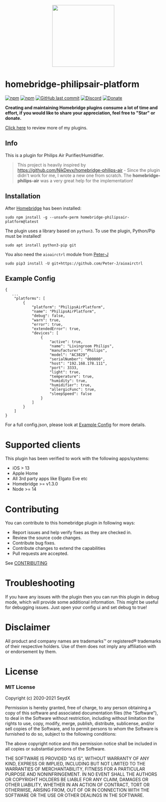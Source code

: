 <p align="center">
    <img src="https://github.com/SeydX/homebridge-philipsair-platform/blob/master/images/logo.png" height="200">
</p>

# homebridge-philipsair-platform

[![npm](https://img.shields.io/npm/v/homebridge-philipsair-platform.svg?style=flat-square)](https://www.npmjs.com/package/homebridge-philipsair-platform)
[![npm](https://img.shields.io/npm/dt/homebridge-philipsair-platform.svg?style=flat-square)](https://www.npmjs.com/package/homebridge-philipsair-platform)
[![GitHub last commit](https://img.shields.io/github/last-commit/SeydX/homebridge-philipsair-platform.svg?style=flat-square)](https://github.com/SeydX/homebridge-philipsair-platform)
[![Discord](https://img.shields.io/discord/432663330281226270?color=728ED5&logo=discord&label=discord)](https://discord.gg/kqNCe2D)
[![Donate](https://img.shields.io/badge/Donate-PayPal-blue.svg?style=flat-square&maxAge=2592000)](https://www.paypal.com/cgi-bin/webscr?cmd=_s-xclick&hosted_button_id=NP4T3KASWQLD8)

**Creating and maintaining Homebridge plugins consume a lot of time and effort, if you would like to share your appreciation, feel free to "Star" or donate.**

[Click here](https://github.com/SeydX) to review more of my plugins.


## Info

This is a plugin for Philips Air Purifier/Humidifier. 

> This project is heavily inspired by https://github.com/NikDevx/homebridge-philips-air - Since the plugin didn't work for me, I wrote a new one from scratch. The **homebridge-philips-air** was a very great help for the implementation!

## Installation

After [Homebridge](https://github.com/nfarina/homebridge) has been installed:

```
sudo npm install -g --unsafe-perm homebridge-philipsair-platform@latest
```

The plugin uses a library based on `python3`. To use the plugin, Python/Pip must be installed!

```
sudo apt install python3-pip git
```

You also need the `aioairctrl` module from [Peter-J](https://github.com/Peter-J/aioairctrl)

```
sudo pip3 install -U git+https://github.com/Peter-J/aioairctrl
```

## Example Config


```
{
   ...
    "platforms": [
        {
            "platform": "PhilipsAirPlatform",
            "name": "PhilipsAirPlatform",
            "debug": false,
            "warn": true,
            "error": true,
            "extendedError": true,
            "devices": [
                {
                    "active": true,
                    "name": "Livingroom Philips",
                    "manufacturer": "Philips",
                    "model": "AC3829",
                    "serialNumber": "000000",
                    "host": "192.168.178.111",
                    "port": 3333,
                    "light": true,
                    "temperature": true,
                    "humidity": true,
                    "humidifier": true,
                    "allergicFunc": true,
                    "sleepSpeed": false
                }
            ]
        }
    ]
}

```

For a full config.json, please look at [Example Config](https://github.com/SeydX/homebridge-philipsair-platform/blob/master/example-config.json) for more details.

# Supported clients

This plugin has been verified to work with the following apps/systems:

- iOS > 13
- Apple Home
- All 3rd party apps like Elgato Eve etc
- Homebridge >= v1.3.0
- Node >= 14


# Contributing

You can contribute to this homebridge plugin in following ways:

- Report issues and help verify fixes as they are checked in.
- Review the source code changes.
- Contribute bug fixes.
- Contribute changes to extend the capabilities
- Pull requests are accepted.

See [CONTRIBUTING](https://github.com/SeydX/homebridge-philipsair-platform/blob/master/CONTRIBUTING.md)


# Troubleshooting
If you have any issues with the plugin then you can run this plugin in debug mode, which will provide some additional information. This might be useful for debugging issues. Just open your config ui and set debug to true!

# Disclaimer

All product and company names are trademarks™ or registered® trademarks of their respective holders. Use of them does not imply any affiliation with or endorsement by them.

# License

### MIT License

Copyright (c) 2020-2021 SeydX

Permission is hereby granted, free of charge, to any person obtaining a copy of this software and associated documentation files (the "Software"), to deal in the Software without restriction, including without limitation the rights to use, copy, modify, merge, publish, distribute, sublicense, and/or sell copies of the Software, and to permit persons to whom the Software is furnished to do so, subject to the following conditions:

The above copyright notice and this permission notice shall be included in all copies or substantial portions of the Software.

THE SOFTWARE IS PROVIDED "AS IS", WITHOUT WARRANTY OF ANY KIND, EXPRESS OR IMPLIED, INCLUDING BUT NOT LIMITED TO THE WARRANTIES OF MERCHANTABILITY, FITNESS FOR A PARTICULAR PURPOSE AND NONINFRINGEMENT. IN NO EVENT SHALL THE AUTHORS OR COPYRIGHT HOLDERS BE LIABLE FOR ANY CLAIM, DAMAGES OR OTHER LIABILITY, WHETHER IN AN ACTION OF CONTRACT, TORT OR OTHERWISE, ARISING FROM, OUT OF OR IN CONNECTION WITH THE SOFTWARE OR THE USE OR OTHER DEALINGS IN THE SOFTWARE.
